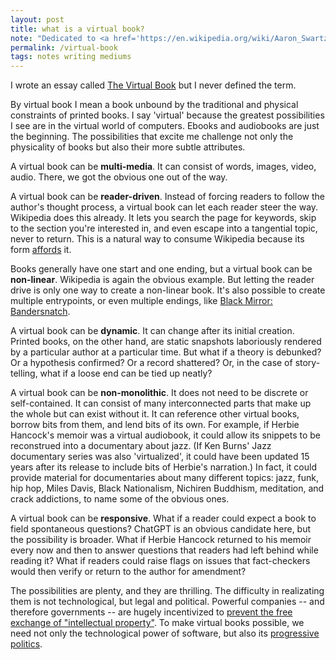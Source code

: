 ```yaml
---
layout: post
title: what is a virtual book?
note: "Dedicated to <a href='https://en.wikipedia.org/wiki/Aaron_Swartz'>Aaron Swartz</a>."
permalink: /virtual-book
tags: notes writing mediums
---
```


I wrote an essay called [The Virtual Book](https://okjuan.medium.com/the-virtual-book-part-1-782ccd4cc360) but I never defined the term.
<!--more-->
By virtual book I mean a book unbound by the traditional and physical constraints of printed books.
I say 'virtual' because the greatest possibilities I see are in the virtual world of computers.
Ebooks and audiobooks are just the beginning.
The possibilities that excite me challenge not only the physicality of books but also their more subtle attributes.

A virtual book can be **multi-media**.
It can consist of words, images, video, audio.
There, we got the obvious one out of the way.

A virtual book can be **reader-driven**.
Instead of forcing readers to follow the author's thought process, a virtual book can let each reader steer the way.
Wikipedia does this already.
It lets you search the page for keywords, skip to the section you're interested in, and even escape into a tangential topic, never to return.
This is a natural way to consume Wikipedia because its form [affords](https://www.wikiwand.com/en/Affordance) it.

Books generally have one start and one ending, but a virtual book can be **non-linear**.
Wikipedia is again the obvious example.
But letting the reader drive is only one way to create a non-linear book.
It's also possible to create multiple entrypoints, or even multiple endings, like [Black Mirror: Bandersnatch](https://www.wikiwand.com/en/Black_Mirror:_Bandersnatch).

A virtual book can be **dynamic**.
It can change after its initial creation.
Printed books, on the other hand, are static snapshots laboriously rendered by a particular author at a particular time.
But what if a theory is debunked?
Or a hypothesis confirmed?
Or a record shattered?
Or, in the case of story-telling, what if a loose end can be tied up neatly?

A virtual book can be **non-monolithic**.
It does not need to be discrete or self-contained.
It can consist of many interconnected parts that make up the whole but can exist without it.
It can reference other virtual books, borrow bits from them, and lend bits of its own.
For example, if Herbie Hancock's memoir was a virtual audiobook, it could allow its snippets to be reconstrued into a documentary about jazz.
(If Ken Burns' Jazz documentary series was also 'virtualized', it could have been updated 15 years after its release to include bits of Herbie's narration.)
In fact, it could provide material for documentaries about many different topics: jazz, funk, hip hop, Miles Davis, Black Nationalism, Nichiren Buddhism, meditation, and crack addictions, to name some of the obvious ones.

A virtual book can be **responsive**.
What if a reader could expect a book to field spontaneous questions?
ChatGPT is an obvious candidate here, but the possibility is broader.
What if Herbie Hancock returned to his memoir every now and then to answer questions that readers had left behind while reading it?
What if readers could raise flags on issues that fact-checkers would then verify or return to the author for amendment?

The possibilities are plenty, and they are thrilling.
The difficulty in realizating them is not technological, but legal and political.
Powerful companies -- and therefore governments -- are hugely incentivized to [prevent the free exchange of "intellectual property"](https://en.wikipedia.org/wiki/United_States_v._Swartz).
To make virtual books possible, we need not only the technological power of software, but also its [progressive politics](https://en.wikipedia.org/wiki/Creative_Commons).
